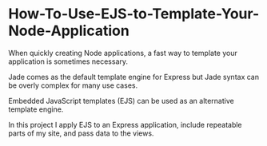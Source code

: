 # How-To-Use-EJS-to-Template-Your-Node-Application

When quickly creating Node applications, a fast way to template your application is sometimes necessary.

Jade comes as the default template engine for Express but Jade syntax can be overly complex for many use cases.

Embedded JavaScript templates (EJS) can be used as an alternative template engine.

In this project I apply EJS to an Express application, include repeatable parts of my site, and pass data to the views.
